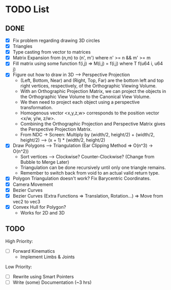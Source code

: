 # TODO List

## DONE
- [x] Fix problem regarding drawing 3D circles 
- [x] Triangles 
- [x] Type casting from vector to matrices 
- [x] Matrix Expansion from (n,m) to (n', m') where n' >= n && m' >= m 
- [x] Fill matrix using some function f(i,j) => M(i,j) = f(i,j) where T f(u64 i, u64 j) 
- [x] Figure out how to draw in 3D --> Perspective Projection 
    - (Left, Bottom, Near) and (Right, Top, Far) are the bottom left and top right vertices, respectively, of the Orthographic Viewing Volume.
    - With an Orthographic Projection Matrix, we can project the objects in the Orthographic View Volume to the Canonical View Volume.
    - We then need to project each object using a perspective transformation.
    - Homogenous vector <x,y,z,w> corresponds to the position vector <x/w, y/w, z/w>.
    - Combining the Orthographic Projection and Perspective Matrix gives the Perspective Projection Matrix.
    - From NDC -> Screen: Multiply by (width/2, height/2) + (width/2, height/2) --> (x + 1) * (width/2, height/2)
- [x] Draw Polygons --> Triangulation (Ear Clipping Method => O(n^3) -> O(n^2)) 
    - Sort vertices --> Clockwise? Counter-Clockwise? (Change from Bubble to Merge Later)
    - Triangulation can be done recursively until only one triangle remains.
    - Remember to switch back from void to an actual valid return type.
- [x] Polygon Triangulation doesn't work? Fix Barycentric Coordinates. 
- [x] Camera Movement 
- [x] Bezier Curves 
- [x] Bezier Curves (Extra Functions => Translation, Rotation...) => Move from vec2 to vec3 
- [x] Convex Hull for Polygon? 
	- Works for 2D and 3D

## TODO
High Priority:
- [ ] Forward Kinematics
    - Implement Limbs & Joints

Low Priority:
- [ ] Rewrite using Smart Pointers
- [ ] Write (some) Documentation (~3 hrs)
